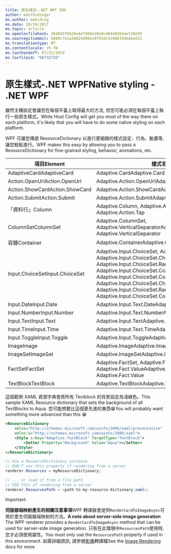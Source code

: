 ```yaml
---
title: 原生樣式-.NET WPF SDK
author: matthidinger
ms.author: mahiding
ms.date: 10/19/2017
ms.topic: article
ms.openlocfilehash: 204845f942be4e7d04e20e9cd64d826daef26e93
ms.sourcegitcommit: 6889c7e1a38029d965c8f91dc9108819dbdea552
ms.translationtype: MT
ms.contentlocale: zh-TW
ms.lasthandoff: 07/31/2019
ms.locfileid: "68732720"
---
```

# <a name="native-styling---net-wpf"></a><span data-ttu-id="0edee-102">原生樣式-.NET WPF</span><span class="sxs-lookup"><span data-stu-id="0edee-102">Native styling - .NET WPF</span></span>

<span data-ttu-id="0edee-103">雖然主機設定會讓您在每個平臺上取得最大的方法, 但您可能必須在每個平臺上執行一些原生樣式。</span><span class="sxs-lookup"><span data-stu-id="0edee-103">While Host Config will get you most of the way there on each platform, it's likely that you will have to do some native styling on each platform.</span></span> 

<span data-ttu-id="0edee-104">WPF 可讓您傳遞 ResourceDictionary 以進行更細緻的樣式設定、行為、動畫等, 讓您輕鬆進行。</span><span class="sxs-lookup"><span data-stu-id="0edee-104">WPF makes this easy by allowing you to pass a ResourceDictionary for fine-grained styling, behavior, animations, etc.</span></span>

| <span data-ttu-id="0edee-105">項目</span><span class="sxs-lookup"><span data-stu-id="0edee-105">Element</span></span> | <span data-ttu-id="0edee-106">樣式名稱</span><span class="sxs-lookup"><span data-stu-id="0edee-106">Style names</span></span> |
|---|---|
| <span data-ttu-id="0edee-107">AdaptiveCard</span><span class="sxs-lookup"><span data-stu-id="0edee-107">AdaptiveCard</span></span> | <span data-ttu-id="0edee-108">Adaptive.Card</span><span class="sxs-lookup"><span data-stu-id="0edee-108">Adaptive.Card</span></span>| 
| <span data-ttu-id="0edee-109">Action.OpenUrl</span><span class="sxs-lookup"><span data-stu-id="0edee-109">Action.OpenUrl</span></span>  | <span data-ttu-id="0edee-110">Adaptive.Action.OpenUrl</span><span class="sxs-lookup"><span data-stu-id="0edee-110">Adaptive.Action.OpenUrl</span></span>  |
| <span data-ttu-id="0edee-111">Action.ShowCard</span><span class="sxs-lookup"><span data-stu-id="0edee-111">Action.ShowCard</span></span> | <span data-ttu-id="0edee-112">Adaptive.Action.ShowCard</span><span class="sxs-lookup"><span data-stu-id="0edee-112">Adaptive.Action.ShowCard</span></span> |
| <span data-ttu-id="0edee-113">Action.Submit</span><span class="sxs-lookup"><span data-stu-id="0edee-113">Action.Submit</span></span>  | <span data-ttu-id="0edee-114">Adaptive.Action.Submit</span><span class="sxs-lookup"><span data-stu-id="0edee-114">Adaptive.Action.Submit</span></span>  |
| <span data-ttu-id="0edee-115">「資料行」</span><span class="sxs-lookup"><span data-stu-id="0edee-115">Column</span></span> | <span data-ttu-id="0edee-116">Adaptive.Column, Adaptive.Action.Tap</span><span class="sxs-lookup"><span data-stu-id="0edee-116">Adaptive.Column, Adaptive.Action.Tap</span></span> |
| <span data-ttu-id="0edee-117">ColumnSet</span><span class="sxs-lookup"><span data-stu-id="0edee-117">ColumnSet</span></span> | <span data-ttu-id="0edee-118">Adaptive.ColumnSet, Adaptive.VerticalSeparator</span><span class="sxs-lookup"><span data-stu-id="0edee-118">Adaptive.ColumnSet, Adaptive.VerticalSeparator</span></span> |
| <span data-ttu-id="0edee-119">容器</span><span class="sxs-lookup"><span data-stu-id="0edee-119">Container</span></span> | <span data-ttu-id="0edee-120">Adaptive.Container</span><span class="sxs-lookup"><span data-stu-id="0edee-120">Adaptive.Container</span></span>|
| <span data-ttu-id="0edee-121">Input.ChoiceSet</span><span class="sxs-lookup"><span data-stu-id="0edee-121">Input.ChoiceSet</span></span> | <span data-ttu-id="0edee-122">Adaptive.Input.ChoiceSet,  Adaptive.Input.ChoiceSet.ComboBox, Adaptive.Input.ChoiceSet.CheckBox,  Adaptive.Input.ChoiceSet.Radio,  Adaptive.Input.ChoiceSet.ComboBoxItem</span><span class="sxs-lookup"><span data-stu-id="0edee-122">Adaptive.Input.ChoiceSet,  Adaptive.Input.ChoiceSet.ComboBox, Adaptive.Input.ChoiceSet.CheckBox,  Adaptive.Input.ChoiceSet.Radio,  Adaptive.Input.ChoiceSet.ComboBoxItem</span></span> |
| <span data-ttu-id="0edee-123">Input.Date</span><span class="sxs-lookup"><span data-stu-id="0edee-123">Input.Date</span></span> | <span data-ttu-id="0edee-124">Adaptive.Input.Text.Date</span><span class="sxs-lookup"><span data-stu-id="0edee-124">Adaptive.Input.Text.Date</span></span>
| <span data-ttu-id="0edee-125">Input.Number</span><span class="sxs-lookup"><span data-stu-id="0edee-125">Input.Number</span></span> | <span data-ttu-id="0edee-126">Adaptive.Input.Text.Number</span><span class="sxs-lookup"><span data-stu-id="0edee-126">Adaptive.Input.Text.Number</span></span> |
| <span data-ttu-id="0edee-127">Input.Text</span><span class="sxs-lookup"><span data-stu-id="0edee-127">Input.Text</span></span> | <span data-ttu-id="0edee-128">Adaptive.Input.Text</span><span class="sxs-lookup"><span data-stu-id="0edee-128">Adaptive.Input.Text</span></span> |
| <span data-ttu-id="0edee-129">Input.Time</span><span class="sxs-lookup"><span data-stu-id="0edee-129">Input.Time</span></span> | <span data-ttu-id="0edee-130">Adaptive.Input.Text.Time</span><span class="sxs-lookup"><span data-stu-id="0edee-130">Adaptive.Input.Text.Time</span></span> |
| <span data-ttu-id="0edee-131">Input.Toggle</span><span class="sxs-lookup"><span data-stu-id="0edee-131">Input.Toggle</span></span>| <span data-ttu-id="0edee-132">Adaptive.Input.Toggle</span><span class="sxs-lookup"><span data-stu-id="0edee-132">Adaptive.Input.Toggle</span></span>|
| <span data-ttu-id="0edee-133">Image</span><span class="sxs-lookup"><span data-stu-id="0edee-133">Image</span></span>  | <span data-ttu-id="0edee-134">Adaptive.Image</span><span class="sxs-lookup"><span data-stu-id="0edee-134">Adaptive.Image</span></span> |
| <span data-ttu-id="0edee-135">ImageSet</span><span class="sxs-lookup"><span data-stu-id="0edee-135">ImageSet</span></span>  | <span data-ttu-id="0edee-136">Adaptive.ImageSet</span><span class="sxs-lookup"><span data-stu-id="0edee-136">Adaptive.ImageSet</span></span> |
| <span data-ttu-id="0edee-137">FactSet</span><span class="sxs-lookup"><span data-stu-id="0edee-137">FactSet</span></span> | <span data-ttu-id="0edee-138">Adaptive.FactSet, Adaptive.Fact.Title, Adaptive.Fact.Value</span><span class="sxs-lookup"><span data-stu-id="0edee-138">Adaptive.FactSet, Adaptive.Fact.Title, Adaptive.Fact.Value</span></span> |
| <span data-ttu-id="0edee-139">TextBlock</span><span class="sxs-lookup"><span data-stu-id="0edee-139">TextBlock</span></span>  | <span data-ttu-id="0edee-140">Adaptive.TextBlock</span><span class="sxs-lookup"><span data-stu-id="0edee-140">Adaptive.TextBlock</span></span> |

<span data-ttu-id="0edee-141">這個範例 XAML 資源字典會將所有 Textblock 的背景設定為淺綠色。</span><span class="sxs-lookup"><span data-stu-id="0edee-141">This sample XAML Resource dictionary that sets the background of all TextBlocks to Aqua.</span></span> <span data-ttu-id="0edee-142">您可能想要比這個更先進的東西😁</span><span class="sxs-lookup"><span data-stu-id="0edee-142">You will probably want something more advanced than this 😁</span></span>

```xml
<ResourceDictionary
    xmlns="http://schemas.microsoft.com/winfx/2006/xaml/presentation" 
    xmlns:x="http://schemas.microsoft.com/winfx/2006/xaml">
    <Style x:Key="Adaptive.TextBlock" TargetType="TextBlock">
        <Setter Property="Background" Value="Aqua"></Setter>
    </Style>
</ResourceDictionary>
```
```csharp
// Use a ResourceDictionary instance
// DON'T use this property if rendering from a server
renderer.Resources = myResourceDictionary;

// ... or load it from a file path
// USE this if rendering from a server
renderer.ResourcesPath = <path-to-my-resource-dictionary.xaml>;
```

> [!IMPORTANT]
> <span data-ttu-id="0edee-143">**伺服器端映射產生的相關注意事項**WPF 轉譯器會提供`RenderCardToImageAsync`可用於產生伺服器端映射的方法。</span><span class="sxs-lookup"><span data-stu-id="0edee-143">**A note about server-side image generation** The WPF renderer provides a `RenderCardToImageAsync` method that can be used for server-side image generation.</span></span> <span data-ttu-id="0edee-144">只有在此環境中`ResourcesPath`使用時, 您才必須使用屬性。</span><span class="sxs-lookup"><span data-stu-id="0edee-144">You must only use the `ResourcesPath` property if used in this environment.</span></span> <span data-ttu-id="0edee-145">如需詳細資訊, 請參閱[影像](../net-image/getting-started.md)轉譯檔</span><span class="sxs-lookup"><span data-stu-id="0edee-145">See the [Image Rendering](../net-image/getting-started.md) docs for more</span></span>